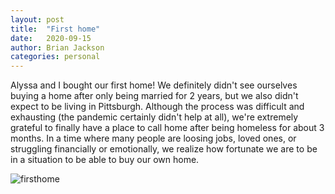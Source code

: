 ```yaml
---
layout: post
title:  "First home"
date:   2020-09-15
author: Brian Jackson
categories: personal
---
```



Alyssa and I bought our first home! We definitely didn't see ourselves buying a home after only being married for 2 years, but we also didn't expect to be living in Pittsburgh. Although the process was difficult and exhausting (the pandemic certainly didn't help at all), we're extremely grateful to finally have a place to call home after being homeless for about 3 months. In a time where many people are loosing jobs, loved ones, or struggling financially or emotionally, we realize how fortunate we are to be in a situation to be able to buy our own home.  

![firsthome](/assets/firsthome.jpg)
